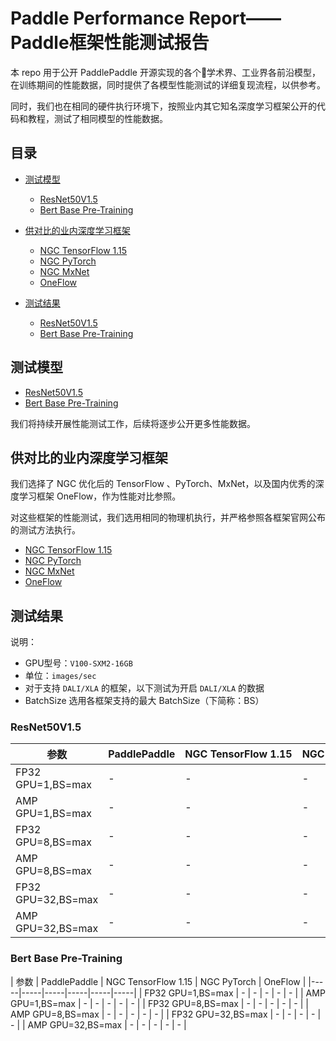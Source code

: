 # Paddle Performance Report——Paddle框架性能测试报告


本 repo 用于公开 PaddlePaddle 开源实现的各个学术界、工业界各前沿模型，在训练期间的性能数据，同时提供了各模型性能测试的详细复现流程，以供参考。

同时，我们也在相同的硬件执行环境下，按照业内其它知名深度学习框架公开的代码和教程，测试了相同模型的性能数据。

## 目录
- [测试模型](#测试模型)
    * [ResNet50V1.5](./ResNet50V1.5)
    * [Bert Base Pre-Training](./Bert)

- [供对比的业内深度学习框架](#供对比的业内深度学习框架)
    * [NGC TensorFlow 1.15](https://ngc.nvidia.com/catalog/containers/nvidia:tensorflow/tags)
    * [NGC PyTorch](https://ngc.nvidia.com/catalog/containers/nvidia:pytorch/tags)
    * [NGC MxNet](https://ngc.nvidia.com/catalog/containers/nvidia:mxnet/tags)
    * [OneFlow](https://github.com/Oneflow-Inc/oneflow/tree/v0.2.0)

- [测试结果](#测试结果)
    * [ResNet50V1.5](#ResNet50V1.5)
    * [Bert Base Pre-Training](#Bert-Base-Pre-Training)

## 测试模型

- [ResNet50V1.5](./ResNet50V1.5)
- [Bert Base Pre-Training](./Bert)

我们将持续开展性能测试工作，后续将逐步公开更多性能数据。

## 供对比的业内深度学习框架

我们选择了 NGC 优化后的 TensorFlow 、PyTorch、MxNet，以及国内优秀的深度学习框架 OneFlow，作为性能对比参照。

对这些框架的性能测试，我们选用相同的物理机执行，并严格参照各框架官网公布的测试方法执行。

- [NGC TensorFlow 1.15](https://ngc.nvidia.com/catalog/containers/nvidia:tensorflow/tags)
- [NGC PyTorch](https://ngc.nvidia.com/catalog/containers/nvidia:pytorch/tags)
- [NGC MxNet](https://ngc.nvidia.com/catalog/containers/nvidia:mxnet/tags)
- [OneFlow](https://github.com/Oneflow-Inc/oneflow/tree/v0.2.0)

## 测试结果

说明：

- GPU型号：`V100-SXM2-16GB`
- 单位：`images/sec`
- 对于支持 `DALI/XLA` 的框架，以下测试为开启 `DALI/XLA` 的数据
- BatchSize 选用各框架支持的最大 BatchSize（下简称：BS）

### ResNet50V1.5


| 参数 | PaddlePaddle | NGC TensorFlow 1.15 | NGC PyTorch | NGC MXNet | OneFlow |
|-----|-----|-----|-----|-----|-----|
| FP32 GPU=1,BS=max | - | - | - | - | - |
| AMP GPU=1,BS=max | - | - | - | - | - |
| FP32 GPU=8,BS=max | - | - | - | - | - |
| AMP GPU=8,BS=max | - | - | - | - | - |
| FP32 GPU=32,BS=max | - | - | - | - | - |
| AMP GPU=32,BS=max | - | - | - | - | - |


### Bert Base Pre-Training


| 参数 | PaddlePaddle | NGC TensorFlow 1.15 | NGC PyTorch | OneFlow |
|-----|-----|-----|-----|-----|-----|
| FP32 GPU=1,BS=max | - | - | - | - | - |
| AMP GPU=1,BS=max | - | - | - | - | - |
| FP32 GPU=8,BS=max | - | - | - | - | - |
| AMP GPU=8,BS=max | - | - | - | - | - |
| FP32 GPU=32,BS=max | - | - | - | - | - |
| AMP GPU=32,BS=max | - | - | - | - | - |
